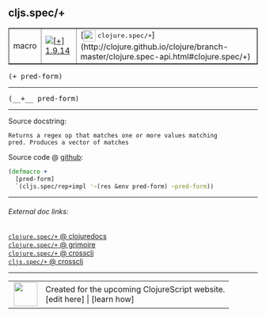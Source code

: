 ## cljs.spec/+



 <table border="1">
<tr>
<td>macro</td>
<td><a href="https://github.com/cljsinfo/cljs-api-docs/tree/1.9.14"><img valign="middle" alt="[+] 1.9.14" title="Added in 1.9.14" src="https://img.shields.io/badge/+-1.9.14-lightgrey.svg"></a> </td>
<td>
[<img height="24px" valign="middle" src="http://i.imgur.com/1GjPKvB.png"> <samp>clojure.spec/+</samp>](http://clojure.github.io/clojure/branch-master/clojure.spec-api.html#clojure.spec/+)
</td>
</tr>
</table>

<samp>(+ pred-form)</samp><br>

---

 <samp>
(__+__ pred-form)<br>
</samp>

---





Source docstring:

```
Returns a regex op that matches one or more values matching
pred. Produces a vector of matches
```


Source code @ [github]():

```clj
(defmacro +
  [pred-form]
  `(cljs.spec/rep+impl '~(res &env pred-form) ~pred-form))
```

<!--
Repo - tag - source tree - lines:

 <pre>

</pre>

-->

---



###### External doc links:

[`clojure.spec/+` @ clojuredocs](http://clojuredocs.org/clojure.spec/+)<br>
[`clojure.spec/+` @ grimoire](http://conj.io/store/v1/org.clojure/clojure/1.7.0-beta3/clj/clojure.spec/%2B/)<br>
[`clojure.spec/+` @ crossclj](http://crossclj.info/fun/clojure.spec/%2B.html)<br>
[`cljs.spec/+` @ crossclj](http://crossclj.info/fun/cljs.spec/%2B.html)<br>

---

 <table>
<tr><td>
<img valign="middle" align="right" width="48px" src="http://i.imgur.com/Hi20huC.png">
</td><td>
Created for the upcoming ClojureScript website.<br>
[edit here] | [learn how]
</td></tr></table>

[edit here]:https://github.com/cljsinfo/cljs-api-docs/blob/master/cljsdoc/cljs.spec/PLUS.cljsdoc
[learn how]:https://github.com/cljsinfo/cljs-api-docs/wiki/cljsdoc-files

<!--

This information was too distracting to show to readers, but I'll leave it
commented here since it is helpful to:

- pretty-print the data used to generate this document
- and show how to retrieve that data



The API data for this symbol:

```clj
{:ns "cljs.spec",
 :name "+",
 :signature ["[pred-form]"],
 :name-encode "PLUS",
 :history [["+" "1.9.14"]],
 :type "macro",
 :clj-equiv {:full-name "clojure.spec/+",
             :url "http://clojure.github.io/clojure/branch-master/clojure.spec-api.html#clojure.spec/+"},
 :full-name-encode "cljs.spec/PLUS",
 :source {:code "(defmacro +\n  [pred-form]\n  `(cljs.spec/rep+impl '~(res &env pred-form) ~pred-form))",
          :title "Source code",
          :repo "clojurescript",
          :tag "r1.9.14",
          :filename "src/main/cljs/cljs/spec.cljc",
          :lines [183 187],
          :url "https://github.com/clojure/clojurescript/blob/r1.9.14/src/main/cljs/cljs/spec.cljc#L183-L187"},
 :usage ["(+ pred-form)"],
 :full-name "cljs.spec/+",
 :docstring "Returns a regex op that matches one or more values matching\npred. Produces a vector of matches",
 :cljsdoc-url "https://github.com/cljsinfo/cljs-api-docs/blob/master/cljsdoc/cljs.spec/PLUS.cljsdoc"}

```

Retrieve the API data for this symbol:

```clj
;; from Clojure REPL
(require '[clojure.edn :as edn])
(-> (slurp "https://raw.githubusercontent.com/cljsinfo/cljs-api-docs/catalog/cljs-api.edn")
    (edn/read-string)
    (get-in [:symbols "cljs.spec/+"]))
```

-->

